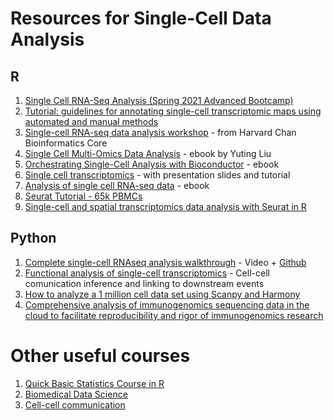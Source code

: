 # Resources for Single-Cell Data Analysis

## R
1. [Single Cell RNA-Seq Analysis (Spring 2021 Advanced Bootcamp)](https://www.youtube.com/watch?v=aybl5RIJjf0&list=PLzUUgqvtVUt5zBnoFZl0H8ZUyObpsRA6j)
2. [Tutorial: guidelines for annotating single-cell transcriptomic maps using automated and manual methods](https://www.nature.com/articles/s41596-021-00534-0)
3. [Single-cell RNA-seq data analysis workshop](https://github.com/hbctraining/scRNA-seq_online/blob/master/schedule/links-to-lessons.md) - from Harvard Chan Bioinformatics Core
4. [Single Cell Multi-Omics Data Analysis](https://bookdown.org/ytliu13207/SingleCellMultiOmicsDataAnalysis/) - ebook by Yuting Liu
5. [Orchestrating Single-Cell Analysis with Bioconductor](https://bioconductor.org/books/release/OSCA/) - ebook
6. [Single cell transcriptomics](https://sib-swiss.github.io/single-cell-training/2022.7/course_schedule/) - with presentation slides and tutorial
7. [Analysis of single cell RNA-seq data](https://www.singlecellcourse.org/index.html) - ebook
8. [Seurat Tutorial - 65k PBMCs](https://support.parsebiosciences.com/hc/en-us/articles/360053078092-Seurat-Tutorial-65k-PBMCs)
9. [Single-cell and spatial transcriptomics data analysis with Seurat in R](https://yu-tong-wang.github.io/talk/sc_st_data_analysis_R.html)



## Python

1. [Complete single-cell RNAseq analysis walkthrough](https://www.youtube.com/watch?v=uvyG9yLuNSE) - Video + [Github](https://github.com/mousepixels/sanbomics_scripts/blob/main/single_cell_analysis_complete_class.ipynb) 
2. [Functional analysis of single-cell transcriptomics](https://github.com/saezlab/eccb2022_sc_funcomics) - Cell-cell comunication inference and linking to downstream events
3. [How to analyze a 1 million cell data set using Scanpy and Harmony](https://support.parsebiosciences.com/hc/en-us/articles/7704577188500-How-to-analyze-a-1-million-cell-data-set-using-Scanpy-and-Harmony)
4. [Comprehensive analysis of immunogenomics sequencing data in the cloud to facilitate reproducibility and rigor of immunogenomics research](https://www.youtube.com/watch?v=lmR6NX4qXaw&list=PLmX8XnLr6zeGltwJX4rbjLjpEGEzmghQV)



# Other useful courses
1. [Quick Basic Statistics Course in R](http://rafalab.dfci.harvard.edu/dsbook/)
2. [Biomedical Data Science](http://genomicsclass.github.io/book/)
3. [Cell-cell communication](https://www.youtube.com/watch?v=fOEWkVf2vk0)

